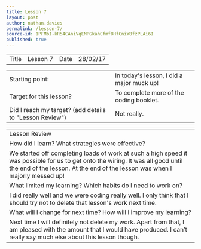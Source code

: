 ```yaml
---
title: Lesson 7
layout: post
author: nathan.davies
permalink: /lesson-7/
source-id: 1PFMbI-kR54CAniVqEMPGkahCfmf8HfCniW8fzPLAi6I
published: true
---
```

<table>
  <tr>
    <td>Title</td>
    <td>Lesson 7</td>
    <td>Date</td>
    <td>28/02/17</td>
  </tr>
</table>


<table>
  <tr>
    <td>Starting point:</td>
    <td>In today's lesson, I did a major muck up!</td>
  </tr>
  <tr>
    <td>Target for this lesson?</td>
    <td>To complete more of the coding booklet.</td>
  </tr>
  <tr>
    <td>Did I reach my target? 
(add details to "Lesson Review")</td>
    <td>Not really.
</td>
  </tr>
</table>


<table>
  <tr>
    <td>Lesson Review</td>
  </tr>
  <tr>
    <td>How did I learn? What strategies were effective? </td>
  </tr>
  <tr>
    <td>We started off completing loads of work at such a high speed it was possible for us to get onto the wiring. It was all good until the end of the lesson. At the end of the lesson was when I majorly messed up!</td>
  </tr>
  <tr>
    <td>What limited my learning? Which habits do I need to work on? </td>
  </tr>
  <tr>
    <td>I did really well and we were coding really well. I only think that I should try not to delete that lesson's work next time.</td>
  </tr>
  <tr>
    <td>What will I change for next time? How will I improve my learning?</td>
  </tr>
  <tr>
    <td>Next time I will definitely not delete my work. Apart from that, I am pleased with the amount that I would have produced. I can’t really say much else about this lesson though.</td>
  </tr>
</table>


